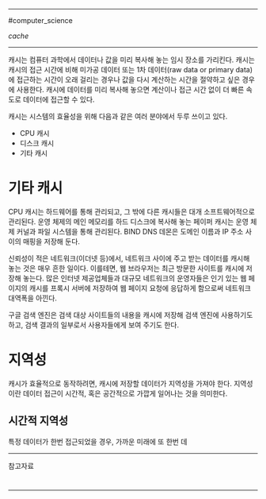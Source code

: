 
---

#computer_science

*cache*

---

캐시는 컴퓨터 과학에서 데이터나 값을 미리 복사해 놓는 임시 장소를 가리킨다. 캐시는 캐시의 접근 시간에 비해 미가공 데이터 또는 1차 데이터(raw data or primary data)에 접근하는 시간이 오래 걸리는 경우나 값을 다시 계산하는 시간을 절약하고 싶은 경우에 사용한다. 캐시에 데이터를 미리 복사해 놓으면 계산이나 접근 시간 없이 더 빠른 속도로 데이터에 접근할 수 있다.

캐시는 시스템의 효율성을 위해 다음과 같은 여러 분야에서 두루 쓰이고 있다.

+ CPU 캐시
+ 디스크 캐시
+ 기타 캐시

# 기타 캐시

CPU 캐시는 하드웨어를 통해 관리되고, 그 밖에 다른 캐시들은 대개 소프트웨어적으로 관리된다. 운영 체제의 메인 메모리를 하드 디스크에 복사해 놓는 페이퍼 캐시는 운영 체제 커널과 파일 시스템을 통해 관리된다. BIND DNS 데몬은 도메인 이름과 IP 주소 사이의 매핑을 저장해 둔다.

신뢰성이 적은 네트워크(이더넷 등)에서, 네트워크 사이에 주고 받는 데이터를 캐시해 놓는 것은 매우 흔한 일이다. 이를테면, 웹 브라우저는 최근 방문한 사이트를 캐시에 저장해 놓는다. 많은 인터넷 제공업체들과 대규모 네트워크의 운영자들은 인기 있는 웹 페이지의 캐시를 프록시 서버에 저장하여 웹 페이지 요청에 응답하게 함으로써 네트워크 대역폭을 아낀다.

구글 검색 엔진은 검색 대상 사이트들의 내용을 캐시에 저장해 검색 엔진에 사용하기도 하고, 검색 결과의 일부로서 사용자들에게 보여 주기도 한다.

# 지역성

캐시가 효율적으로 동작하려면, 캐시에 저장할 데이터가 지역성을 가져야 한다. 지역성이란 데이터 접근이 시간적, 혹은 공간적으로 가깝게 일어나는 것을 의미한다.

## 시간적 지역성

특정 데이터가 한번 접근되었을 경우, 가까운 미래에 또 한번 데

---

참고자료

#

---